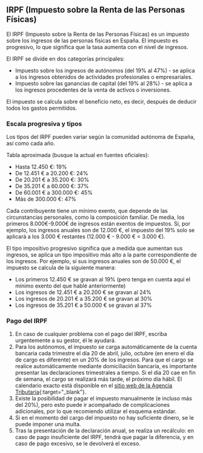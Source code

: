 ## IRPF (Impuesto sobre la Renta de las Personas Físicas)

El IRPF (Impuesto sobre la Renta de las Personas Físicas) es un impuesto sobre los ingresos de las personas físicas en España. El impuesto es progresivo, lo que significa que la tasa aumenta con el nivel de ingresos.

El IRPF se divide en dos categorías principales:

- Impuesto sobre los ingresos de autónomos (del 19% al 47%) - se aplica a los ingresos obtenidos de actividades profesionales o empresariales.
- Impuesto sobre las ganancias de capital (del 19% al 28%) - se aplica a los ingresos procedentes de la venta de activos o inversiones.

El impuesto se calcula sobre el beneficio neto, es decir, después de deducir todos los gastos permitidos.

### Escala progresiva y tipos

Los tipos del IRPF pueden variar según la comunidad autónoma de España, así como cada año.

Tabla aproximada (busque la actual en fuentes oficiales):

- Hasta 12.450 €: 19%
- De 12.451 € a 20.200 €: 24%
- De 20.201 € a 35.200 €: 30%
- De 35.201 € a 60.000 €: 37%
- De 60.001 € a 300.000 €: 45%
- Más de 300.000 €: 47%

Cada contribuyente tiene un mínimo exento, que depende de las circunstancias personales, como la composición familiar. De media, los primeros 8.000€-9.000€ de ingresos están exentos de impuestos. Si, por ejemplo, los ingresos anuales son de 12.000 €, el impuesto del 19% solo se aplicará a los 3.000 € restantes (12.000 € - 9.000 € = 3.000 €).

El tipo impositivo progresivo significa que a medida que aumentan sus ingresos, se aplica un tipo impositivo más alto a la parte correspondiente de los ingresos. Por ejemplo, si sus ingresos anuales son de 50.000 €, el impuesto se calcula de la siguiente manera:

- Los primeros 12.450 € se gravan al 19% (pero tenga en cuenta aquí el mínimo exento del que hablé anteriormente)
- Los ingresos de 12.451 € a 20.200 € se gravan al 24%
- Los ingresos de 20.201 € a 35.200 € se gravan al 30%
- Los ingresos de 35.201 € a 50.000 € se gravan al 37%

### Pago del IRPF

1. En caso de cualquier problema con el pago del IRPF, escriba urgentemente a su gestor, él le ayudará.
2. Para los autónomos, el impuesto se carga automáticamente de la cuenta bancaria cada trimestre el día 20 de abril, julio, octubre (en enero el día de cargo es diferente) en un 20% de los ingresos. Para que el cargo se realice automáticamente mediante domiciliación bancaria, es importante presentar las declaraciones trimestrales a tiempo. Si el día 20 cae en fin de semana, el cargo se realizará más tarde, el próximo día hábil. El calendario exacto está disponible en el [sitio web de la Agencia Tributaria](https://sede.agenciatributaria.gob.es/Sede/Bibl_virtual/folletos/calendario_contribuyente.shtml){:target="_blank"}.
3. Existe la posibilidad de pagar el impuesto manualmente (e incluso más del 20%), pero esto puede ir acompañado de complicaciones adicionales, por lo que recomiendo utilizar el esquema estándar.
4. Si en el momento del cargo del impuesto no hay suficiente dinero, se le puede imponer una multa.
5. Tras la presentación de la declaración anual, se realiza un recálculo: en caso de pago insuficiente del IRPF, tendrá que pagar la diferencia, y en caso de pago excesivo, se le devolverá el exceso. 
